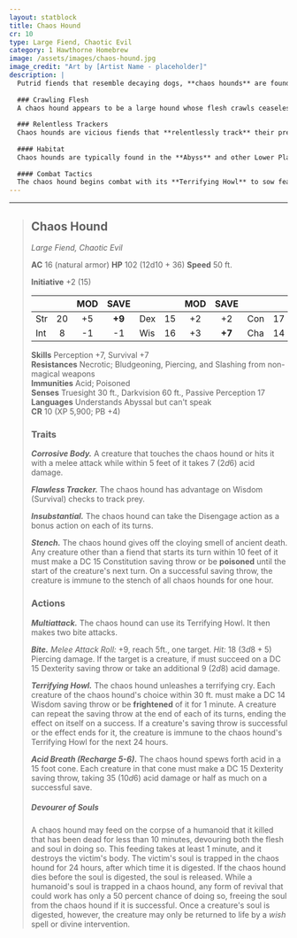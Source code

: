 ```yaml
---
layout: statblock
title: Chaos Hound
cr: 10
type: Large Fiend, Chaotic Evil
category: 1 Hawthorne Homebrew
image: /assets/images/chaos-hound.jpg
image_credit: "Art by [Artist Name - placeholder]"
description: |
  Putrid fiends that resemble decaying dogs, **chaos hounds** are found throughout the Abyss and other parts of the Lower Planes. On the Material Plane, they are most commonly seen in the service of powerful demons and other evil creatures that use them as trackers and hunters.
  
  ### Crawling Flesh
  A chaos hound appears to be a large hound whose flesh crawls ceaselessly across its body. Upon closer inspection, the creature can be more accurately seen as a decaying hound with a jet-black skeleton covered by **maggots** that squirm as they await their next meal. The maggots that make up its flesh ooze **acid** at all times, leaving pools wherever the chaos hound stands.
  
  ### Relentless Trackers
  Chaos hounds are vicious fiends that **relentlessly track** their prey. Once they have the scent of a target, they will not stop until they are slain or their prey is consumed. When the chaos hound devours its target, it not only consumes the flesh but also the **soul**.
  
  #### Habitat
  Chaos hounds are typically found in the **Abyss** and other Lower Planes, or serving powerful masters on the Material Plane as trackers and hunters.
  
  #### Combat Tactics
  The chaos hound begins combat with its **Terrifying Howl** to sow fear, then closes in for **Bite** attacks, relying on its **Corrosive Body** to punish melee fighters. It uses its **Acid Breath** to hit multiple foes and its **Insubstantial** nature to disengage freely. The stench it gives off works to poison nearby creatures, softening them up for attack. Its ultimate goal is to devour the corpse and **soul** of a humanoid victim.
---
```


___
> ## Chaos Hound
> *Large Fiend, Chaotic Evil*
> 
> **AC** 16 (natural armor) **HP** 102 (12d10 + 36) **Speed** 50 ft.
> 
> **Initiative** +2 (15)
>
> | | | MOD | SAVE | | | MOD | SAVE | | | MOD | SAVE |
> |:--|:-:|:----:|:----:|:--|:-:|:----:|:----:|:--|:-:|:----:|:----:|
> |Str| 20| +5 | **+9** |Dex| 15| +2 | +2 |Con| 17| +3 | +3 |
> |Int| 8| -1 | -1 |Wis| 16| +3 | **+7** |Cha| 14| +2 | **+6** |
>
> **Skills** Perception +7, Survival +7  
> **Resistances** Necrotic; Bludgeoning, Piercing, and Slashing from non-magical weapons  
> **Immunities** Acid; Poisoned  
> **Senses** Truesight 30 ft., Darkvision 60 ft., Passive Perception 17  
> **Languages** Understands Abyssal but can't speak  
> **CR** 10 (XP 5,900; PB +4)
>
> ### Traits
>
> ***Corrosive Body.*** A creature that touches the chaos hound or hits it with a melee attack while within 5 feet of it takes 7 ($2d6$) acid damage.
>
> ***Flawless Tracker.*** The chaos hound has advantage on Wisdom (Survival) checks to track prey.
>
> ***Insubstantial.*** The chaos hound can take the Disengage action as a bonus action on each of its turns.
>
> ***Stench.*** The chaos hound gives off the cloying smell of ancient death. Any creature other than a fiend that starts its turn within 10 feet of it must make a DC 15 Constitution saving throw or be **poisoned** until the start of the creature's next turn. On a successful saving throw, the creature is immune to the stench of all chaos hounds for one hour.
>
> ### Actions
>
> ***Multiattack.*** The chaos hound can use its Terrifying Howl. It then makes two bite attacks.
>
> ***Bite.*** *Melee Attack Roll:* +9, reach 5ft., one target. *Hit:* 18 ($3d8 + 5$) Piercing damage. If the target is a creature, if must succeed on a DC 15 Dexterity saving throw or take an additional 9 ($2d8$) acid damage.
>
> ***Terrifying Howl.*** The chaos hound unleashes a terrifying cry. Each creature of the chaos hound's choice within 30 ft. must make a DC 14 Wisdom saving throw or be **frightened** of it for 1 minute. A creature can repeat the saving throw at the end of each of its turns, ending the effect on itself on a success. If a creature's saving throw is successful or the effect ends for it, the creature is immune to the chaos hound's Terrifying Howl for the next 24 hours.
>
> ***Acid Breath (Recharge 5-6).*** The chaos hound spews forth acid in a 15 foot cone. Each creature in that cone must make a DC 15 Dexterity saving throw, taking 35 ($10d6$) acid damage or half as much on a successful save.
>
> ##### Devourer of Souls
> 
>A chaos hound may feed on the corpse of a humanoid that it killed that has been dead for less than 10 minutes, devouring both the flesh and soul in doing so. This feeding takes at least 1 minute, and it destroys the victim's body. The victim's soul is trapped in the chaos hound for 24 hours, after which time it is digested. If the chaos hound dies before the soul is digested, the soul is released.
>While a humanoid's soul is trapped in a chaos hound, any form of revival that could work has only a 50 percent chance of doing so, freeing the soul from the chaos hound if it is successful. Once a creature's soul is digested, however, the creature may only be returned to life by a *wish* spell or divine intervention.